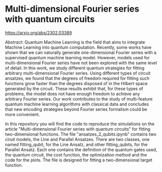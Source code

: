 # Multi-dimensional Fourier series with quantum circuits
https://arxiv.org/abs/2302.03389


*Abstract*: Quantum Machine Learning is the field that aims to integrate Machine Learning into quantum computation. Recently, some works have shown that we can naturally generate one-dimensional Fourier series with a supervised quantum machine learning model. However, models used for multi-dimensional Fourier series have not been explored with the same level of detail. In this work, we study different quantum strategies for fitting arbitrary multi-dimensional Fourier series. Using different types of circuit ansatzes, we found that the degrees of freedom required for fitting such functions grow faster than the degrees disposed of in the Hilbert space generated by the circuit. These results exhibit that, for these types of problems, the model does not have enough freedom to achieve any arbitrary Fourier series. Our work contributes to the study of multi-feature quantum machine learning algorithms with classical data and concludes that new encoding strategies beyond Fourier series formalism could be more convenient.

In this repository you will find the code to reproduce the simulations on the article "Multi-dimensional Fourier series with quantum circuits" for fitting two-dimensional functions. The file "ansatzes_2_qubits.ipynb" contains two ciruit models, the Line and Parallel Ansatzes. There are two classes, one named fitting_qubit, for the Line Ansatz, and other fitting_qubits, for the Parallel Ansatz. Each one contains the definition of the quantum gates used, the quantum circuit, the cost function, the optimization method and the code for the plots. The file is designed for fitting a two-dimensional target function. 


